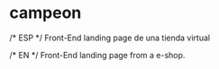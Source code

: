 # campeon

/* ESP */
Front-End landing page de una tienda virtual

/* EN */
Front-End landing page from a e-shop.
